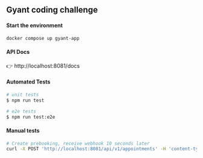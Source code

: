 ## Gyant coding challenge

#### Start the environment

```bash
docker compose up gyant-app
```

#### API Docs

:point_right: http://localhost:8081/docs

#### Automated Tests

```bash
# unit tests
$ npm run test

# e2e tests
$ npm run test:e2e
```

#### Manual tests

```bash
# Create prebooking, receive webhook 10 seconds later
curl -X POST 'http://localhost:8081/api/v1/appointments' -H 'content-type: application/json' --data-raw '{"slotId": "17ade17b-6530-4621-8635-9951c1ed1c72"}'
```
